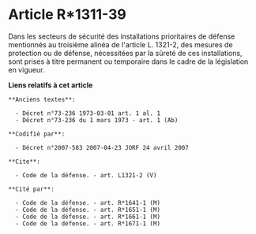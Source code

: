 # Article R*1311-39

Dans les secteurs de sécurité des installations prioritaires de défense mentionnés au troisième alinéa de l'article L.
1321-2, des mesures de protection ou de défense, nécessitées par la sûreté de ces installations, sont prises à titre
permanent ou temporaire dans le cadre de la législation en vigueur.

**Liens relatifs à cet article**

	**Anciens textes**:

	  - Décret n°73-236 1973-03-01 art. 1 al. 1
	  - Décret n°73-236 du 1 mars 1973 - art. 1 (Ab)

	**Codifié par**:

	  - Décret n°2007-583 2007-04-23 JORF 24 avril 2007

	**Cite**:

	  - Code de la défense. - art. L1321-2 (V)

	**Cité par**:

	  - Code de la défense. - art. R*1641-1 (M)
	  - Code de la défense. - art. R*1651-1 (M)
	  - Code de la défense. - art. R*1661-1 (M)
	  - Code de la défense. - art. R*1671-1 (M)
